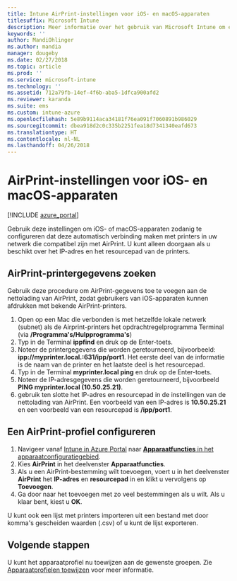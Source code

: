 ```yaml
---
title: Intune AirPrint-instellingen voor iOS- en macOS-apparaten
titlesuffix: Microsoft Intune
description: Meer informatie over het gebruik van Microsoft Intune om ervoor te zorgen dat iOS- en macOS-apparaten automatisch verbinding maken met AirPrint-printers.
keywords: ''
author: MandiOhlinger
ms.author: mandia
manager: dougeby
ms.date: 02/27/2018
ms.topic: article
ms.prod: ''
ms.service: microsoft-intune
ms.technology: ''
ms.assetid: 712a79fb-14ef-4f6b-aba5-1dfca900afd2
ms.reviewer: karanda
ms.suite: ems
ms.custom: intune-azure
ms.openlocfilehash: 5e89b9114aca34181f76ea091f7060891b986029
ms.sourcegitcommit: dbea918d2c0c335b2251fea18d7341340eafd673
ms.translationtype: HT
ms.contentlocale: nl-NL
ms.lasthandoff: 04/26/2018
---
```

# <a name="airprint-settings-for-ios-and-macos-devices"></a>AirPrint-instellingen voor iOS- en macOS-apparaten

[!INCLUDE [azure_portal](./includes/azure_portal.md)]

Gebruik deze instellingen om iOS- of macOS-apparaten zodanig te configureren dat deze automatisch verbinding maken met printers in uw netwerk die compatibel zijn met AirPrint. U kunt alleen doorgaan als u beschikt over het IP-adres en het resourcepad van de printers.

## <a name="find-airprint-printer-information"></a>AirPrint-printergegevens zoeken

Gebruik deze procedure om AirPrint-gegevens toe te voegen aan de nettolading van AirPrint, zodat gebruikers van iOS-apparaten kunnen afdrukken met bekende AirPrint-printers.

1. Open op een Mac die verbonden is met hetzelfde lokale netwerk (subnet) als de Airprint-printers het opdrachtregelprogramma Terminal (via **/Programma's/Hulpprogramma's**)
2. Typ in de Terminal **ippfind** en druk op de Enter-toets.
3. Noteer de printergegevens die worden geretourneerd, bijvoorbeeld: **ipp://myprinter.local.:631/ipp/port1**. Het eerste deel van de informatie is de naam van de printer en het laatste deel is het resourcepad.
4. Typ in de Terminal **myprinter.local ping** en druk op de Enter-toets.
5. Noteer de IP-adresgegevens die worden geretourneerd, bijvoorbeeld **PING myprinter.local (10.50.25.21)**.
6. gebruik ten slotte het IP-adres en resourcepad in de instellingen van de nettolading van AirPrint. Een voorbeeld van een IP-adres is **10.50.25.21** en een voorbeeld van een resourcepad is **/ipp/port1**.

## <a name="configure-an-airprint-profile"></a>Een AirPrint-profiel configureren

1. Navigeer vanaf [Intune in Azure Portal](https://portal.azure.com) naar [ **Apparaatfuncties** in het apparaatconfiguratiegebied](device-features-configure.md). 
1. Kies **AirPrint** in het deelvenster **Apparaatfuncties**.
2. Als u een AirPrint-bestemming wilt toevoegen, voert u in het deelvenster **AirPrint** het **IP-adres** en **resourcepad** in en klikt u vervolgens op **Toevoegen**.
3. Ga door naar het toevoegen met zo veel bestemmingen als u wilt. Als u klaar bent, kiest u **OK**.

U kunt ook een lijst met printers importeren uit een bestand met door komma's gescheiden waarden (.csv) of u kunt de lijst exporteren.


## <a name="next-steps"></a>Volgende stappen

U kunt het apparaatprofiel nu toewijzen aan de gewenste groepen. Zie [Apparaatprofielen toewijzen](device-profile-assign.md) voor meer informatie.